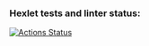 ### Hexlet tests and linter status:
[![Actions Status](https://github.com/yutanov/python-project-lvl1/workflows/hexlet-check/badge.svg)](https://github.com/yutanov/python-project-lvl1/actions)